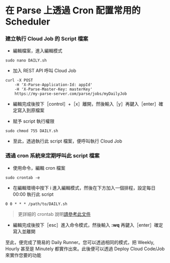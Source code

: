 # 在 Parse 上透過 Cron 配置常用的 Scheduler

### 建立執行 Cloud Job 的 Script 檔案

  * 編輯檔案，進入編輯模式
  ```
  sudo nano DAILY.sh
  ```

  * 加入 REST API 呼叫 Cloud Job
  ```
  curl -X POST
      -H 'X-Parse-Application-Id: appId'
      -H 'X-Parse-Master-Key: masterKey'
      https://my-parse-server.com/parse/jobs/myDailyJob
  ```
  
  * 編輯完成後按下［control］+［x］離開，然後輸入［y］再鍵入［enter］確定寫入到原檔案

  * 賦予 script 執行權限
  ```
  sudo chmod 755 DAILY.sh
  ```

  * 至此，透過執行此 script 檔案，便呼叫執行 Cloud Job

### 透過 cron 系統來定期呼叫此 script 檔案

* 使用命令，編輯 cron 檔案
```
sudo crontab -e
```

* 在編輯環境中按下 i 進入編輯模式，然後在下方加入一個排程，設定每日 00:00 執行此 script
```
0 0 * * * /path/to/DAILY.sh
```
> 更詳細的 crontab 說明[請參考此文件](http://linux.vbird.org/linux_basic/0430cron.php)

* 編輯完成後按下［esc］進入命令模式，然後輸入 **:wq** 再鍵入［enter］確定寫入並離開

至此，便完成了簡易的 Daily Runner。您可以透過相同的模式，把 Weekly, Hourly 甚至是 Minutely 都實作出來。此後便可以透過 Deploy Cloud Code/Job 來實作您要的功能